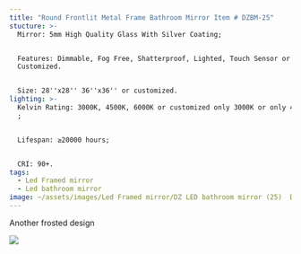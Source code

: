 ```yaml
---
title: "Round Frontlit Metal Frame Bathroom Mirror Item # DZBM-25"
stucture: >-
  Mirror: 5mm High Quality Glass With Silver Coating;


  Features: Dimmable, Fog Free, Shatterproof, Lighted, Touch Sensor or
  Customized.


  Size: 28''x28'' 36''x36'' or customized.
lighting: >-
  Kelvin Rating: 3000K, 4500K, 6000K or customized only 3000K or only 4000K etc
  ;


  Lifespan: ≥20000 hours;


  CRI: 90+.
tags:
  - Led Framed mirror
  - Led bathroom mirror
image: ~/assets/images/Led Framed mirror/DZ LED bathroom mirror (25)  DZBM-25.jpeg
---
```

Another frosted design

![](~/assets/images/Led%20Framed%20mirror/DZ%20LED%20bathroom%20mirror%20(24)%20%20DZBM-24.jpeg)